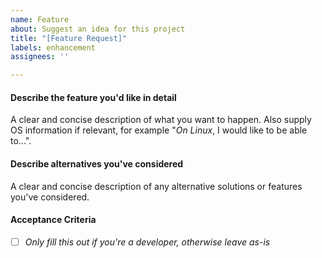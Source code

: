 ```yaml
---
name: Feature 
about: Suggest an idea for this project
title: "[Feature Request]"
labels: enhancement
assignees: ''

---
```


#### **Describe the feature you'd like in detail**

A clear and concise description of what you want to happen. Also supply OS information if relevant, for example "*On Linux*, I would like to be able to...".

#### **Describe alternatives you've considered**

A clear and concise description of any alternative solutions or features you've considered.

#### **Acceptance Criteria**
- [ ] *Only fill this out if you're a developer, otherwise leave as-is*
